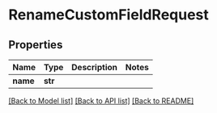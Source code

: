 # RenameCustomFieldRequest


## Properties
Name | Type | Description | Notes
------------ | ------------- | ------------- | -------------
**name** | **str** |  | 

[[Back to Model list]](../#documentation-for-models) [[Back to API list]](../#documentation-for-api-endpoints) [[Back to README]](../)


